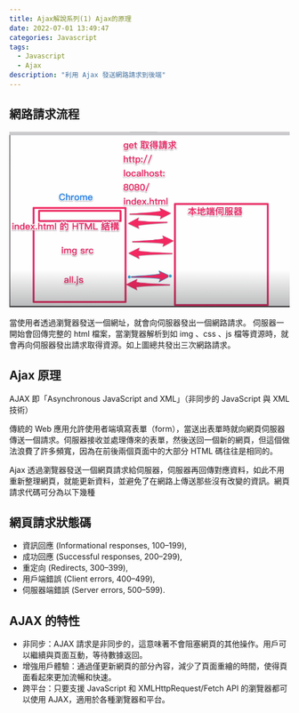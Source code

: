 ```yaml
---
title: Ajax解說系列(1) Ajax的原理
date: 2022-07-01 13:49:47
categories: Javascript
tags:
  - Javascript
  - Ajax
description: "利用 Ajax 發送網路請求到後端"
---
```


## 網路請求流程

![](../images/js/ajax-1.png)

當使用者透過瀏覽器發送一個網址，就會向伺服器發出一個網路請求。
伺服器一開始會回傳完整的 html 檔案，當瀏覽器解析到如 img 、css 、js 檔等資源時，就會再向伺服器發出請求取得資源。如上圖總共發出三次網路請求。

## Ajax 原理

AJAX 即「Asynchronous JavaScript and XML」（非同步的 JavaScript 與 XML 技術）

傳統的 Web 應用允許使用者端填寫表單（form），當送出表單時就向網頁伺服器傳送一個請求。伺服器接收並處理傳來的表單，然後送回一個新的網頁，但這個做法浪費了許多頻寬，因為在前後兩個頁面中的大部分 HTML 碼往往是相同的。

Ajax 透過瀏覽器發送一個網頁請求給伺服器，伺服器再回傳對應資料，如此不用重新整理網頁，就能更新資料，並避免了在網路上傳送那些沒有改變的資訊。網頁請求代碼可分為以下幾種

## 網頁請求狀態碼

- 資訊回應 (Informational responses, 100–199),
- 成功回應 (Successful responses, 200–299),
- 重定向 (Redirects, 300–399),
- 用戶端錯誤 (Client errors, 400–499),
- 伺服器端錯誤 (Server errors, 500–599).

## AJAX 的特性

- 非同步：AJAX 請求是非同步的，這意味著不會阻塞網頁的其他操作。用戶可以繼續與頁面互動，等待數據返回。
- 增強用戶體驗：通過僅更新網頁的部分內容，減少了頁面重繪的時間，使得頁面看起來更加流暢和快速。
- 跨平台：只要支援 JavaScript 和 XMLHttpRequest/Fetch API 的瀏覽器都可以使用 AJAX，適用於各種瀏覽器和平台。

